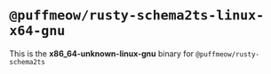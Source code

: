 # `@puffmeow/rusty-schema2ts-linux-x64-gnu`

This is the **x86_64-unknown-linux-gnu** binary for `@puffmeow/rusty-schema2ts`
